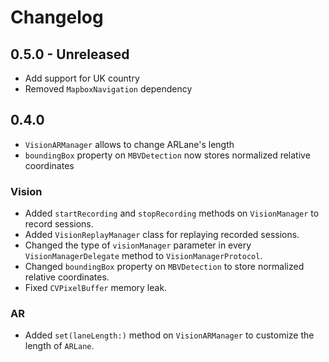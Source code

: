 # Changelog

## 0.5.0 - Unreleased
- Add support for UK country 
- Removed `MapboxNavigation` dependency

## 0.4.0
- `VisionARManager` allows to change ARLane's length
- `boundingBox` property on `MBVDetection` now stores normalized relative coordinates

### Vision
- Added `startRecording` and `stopRecording` methods on `VisionManager` to record sessions.
- Added `VisionReplayManager` class for replaying recorded sessions.
- Changed the type of `visionManager` parameter in every `VisionManagerDelegate` method to `VisionManagerProtocol`.
- Changed `boundingBox` property on `MBVDetection` to store normalized relative coordinates.
- Fixed `CVPixelBuffer` memory leak.

### AR
- Added `set(laneLength:)` method on `VisionARManager` to customize the length of `ARLane`.
